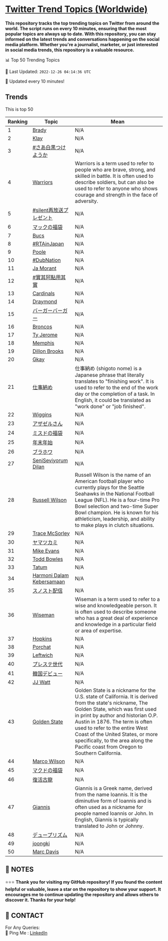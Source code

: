 [Twitter Trend Topics (Worldwide)](https://github.com/ErcinDedeoglu/Twitter-Trend-Topics)
==========

**This repository tracks the top trending topics on Twitter from around the world. 
The script runs on every 10 minutes, ensuring that the most popular topics are always up to date. 
With this repository, you can stay informed on the latest trends and conversations happening on the social media platform. 
Whether you're a journalist, marketer, or just interested in social media trends, this repository is a valuable resource.**


📊 Top 50 Trending Topics

📆 Last Updated: `2022-12-26 04:14:36 UTC`

🔧 Updated every 10 minutes!


## Trends

This is top 50

| Ranking | Topic | Mean |
| ------- | ------------ | ------------ |
| 1 | [Brady](http://twitter.com/search?q=Brady) | N/A |
| 2 | [Klay](http://twitter.com/search?q=Klay) | N/A |
| 3 | [#さあ白黒つけようか](http://twitter.com/search?q=%23%e3%81%95%e3%81%82%e7%99%bd%e9%bb%92%e3%81%a4%e3%81%91%e3%82%88%e3%81%86%e3%81%8b) | N/A |
| 4 | [Warriors](http://twitter.com/search?q=Warriors) | Warriors is a term used to refer to people who are brave, strong, and skilled in battle. It is often used to describe soldiers, but can also be used to refer to anyone who shows courage and strength in the face of adversity. |
| 5 | [#silent再放送プレゼント](http://twitter.com/search?q=%23silent%e5%86%8d%e6%94%be%e9%80%81%e3%83%97%e3%83%ac%e3%82%bc%e3%83%b3%e3%83%88) | N/A |
| 6 | [マックの福袋](http://twitter.com/search?q=%e3%83%9e%e3%83%83%e3%82%af%e3%81%ae%e7%a6%8f%e8%a2%8b) | N/A |
| 7 | [Bucs](http://twitter.com/search?q=Bucs) | N/A |
| 8 | [#RTAinJapan](http://twitter.com/search?q=%23RTAinJapan) | N/A |
| 9 | [Poole](http://twitter.com/search?q=Poole) | N/A |
| 10 | [#DubNation](http://twitter.com/search?q=%23DubNation) | N/A |
| 11 | [Ja Morant](http://twitter.com/search?q=Ja+Morant) | N/A |
| 12 | [#實其阿點用其實](http://twitter.com/search?q=%23%e5%af%a6%e5%85%b6%e9%98%bf%e9%bb%9e%e7%94%a8%e5%85%b6%e5%af%a6) | N/A |
| 13 | [Cardinals](http://twitter.com/search?q=Cardinals) | N/A |
| 14 | [Draymond](http://twitter.com/search?q=Draymond) | N/A |
| 15 | [バーガーバーガー](http://twitter.com/search?q=%e3%83%90%e3%83%bc%e3%82%ac%e3%83%bc%e3%83%90%e3%83%bc%e3%82%ac%e3%83%bc) | N/A |
| 16 | [Broncos](http://twitter.com/search?q=Broncos) | N/A |
| 17 | [Ty Jerome](http://twitter.com/search?q=Ty+Jerome) | N/A |
| 18 | [Memphis](http://twitter.com/search?q=Memphis) | N/A |
| 19 | [Dillon Brooks](http://twitter.com/search?q=Dillon+Brooks) | N/A |
| 20 | [Gkay](http://twitter.com/search?q=Gkay) | N/A |
| 21 | [仕事納め](http://twitter.com/search?q=%e4%bb%95%e4%ba%8b%e7%b4%8d%e3%82%81) | 仕事納め (shigoto nome) is a Japanese phrase that literally translates to "finishing work". It is used to refer to the end of the work day or the completion of a task. In English, it could be translated as "work done" or "job finished". |
| 22 | [Wiggins](http://twitter.com/search?q=Wiggins) | N/A |
| 23 | [アザゼルさん](http://twitter.com/search?q=%e3%82%a2%e3%82%b6%e3%82%bc%e3%83%ab%e3%81%95%e3%82%93) | N/A |
| 24 | [ミスドの福袋](http://twitter.com/search?q=%e3%83%9f%e3%82%b9%e3%83%89%e3%81%ae%e7%a6%8f%e8%a2%8b) | N/A |
| 25 | [年末年始](http://twitter.com/search?q=%e5%b9%b4%e6%9c%ab%e5%b9%b4%e5%a7%8b) | N/A |
| 26 | [ブラホワ](http://twitter.com/search?q=%e3%83%96%e3%83%a9%e3%83%9b%e3%83%af) | N/A |
| 27 | [SeniSeviyorum Dilan](http://twitter.com/search?q=SeniSeviyorum+Dilan) | N/A |
| 28 | [Russell Wilson](http://twitter.com/search?q=Russell+Wilson) | Russell Wilson is the name of an American football player who currently plays for the Seattle Seahawks in the National Football League (NFL). He is a four-time Pro Bowl selection and two-time Super Bowl champion. He is known for his athleticism, leadership, and ability to make plays in clutch situations. |
| 29 | [Trace McSorley](http://twitter.com/search?q=Trace+McSorley) | N/A |
| 30 | [ヤマツカミ](http://twitter.com/search?q=%e3%83%a4%e3%83%9e%e3%83%84%e3%82%ab%e3%83%9f) | N/A |
| 31 | [Mike Evans](http://twitter.com/search?q=Mike+Evans) | N/A |
| 32 | [Todd Bowles](http://twitter.com/search?q=Todd+Bowles) | N/A |
| 33 | [Tatum](http://twitter.com/search?q=Tatum) | N/A |
| 34 | [Harmoni Dalam Kebersamaan](http://twitter.com/search?q=Harmoni+Dalam+Kebersamaan) | N/A |
| 35 | [スノスト配信](http://twitter.com/search?q=%e3%82%b9%e3%83%8e%e3%82%b9%e3%83%88%e9%85%8d%e4%bf%a1) | N/A |
| 36 | [Wiseman](http://twitter.com/search?q=Wiseman) | Wiseman is a term used to refer to a wise and knowledgeable person. It is often used to describe someone who has a great deal of experience and knowledge in a particular field or area of expertise. |
| 37 | [Hopkins](http://twitter.com/search?q=Hopkins) | N/A |
| 38 | [Porchat](http://twitter.com/search?q=Porchat) | N/A |
| 39 | [Leftwich](http://twitter.com/search?q=Leftwich) | N/A |
| 40 | [プレステ世代](http://twitter.com/search?q=%e3%83%97%e3%83%ac%e3%82%b9%e3%83%86%e4%b8%96%e4%bb%a3) | N/A |
| 41 | [韓国デビュー](http://twitter.com/search?q=%e9%9f%93%e5%9b%bd%e3%83%87%e3%83%93%e3%83%a5%e3%83%bc) | N/A |
| 42 | [JJ Watt](http://twitter.com/search?q=JJ+Watt) | N/A |
| 43 | [Golden State](http://twitter.com/search?q=Golden+State) | Golden State is a nickname for the U.S. state of California. It is derived from the state's nickname, The Golden State, which was first used in print by author and historian O.P. Austin in 1876. The term is often used to refer to the entire West Coast of the United States, or more specifically, to the area along the Pacific coast from Oregon to Southern California. |
| 44 | [Marco Wilson](http://twitter.com/search?q=Marco+Wilson) | N/A |
| 45 | [マクドの福袋](http://twitter.com/search?q=%e3%83%9e%e3%82%af%e3%83%89%e3%81%ae%e7%a6%8f%e8%a2%8b) | N/A |
| 46 | [復活古龍](http://twitter.com/search?q=%e5%be%a9%e6%b4%bb%e5%8f%a4%e9%be%8d) | N/A |
| 47 | [Giannis](http://twitter.com/search?q=Giannis) | Giannis is a Greek name, derived from the name Ioannis. It is the diminutive form of Ioannis and is often used as a nickname for people named Ioannis or John. In English, Giannis is typically translated to John or Johnny. |
| 48 | [デュープリズム](http://twitter.com/search?q=%e3%83%87%e3%83%a5%e3%83%bc%e3%83%97%e3%83%aa%e3%82%ba%e3%83%a0) | N/A |
| 49 | [joongki](http://twitter.com/search?q=joongki) | N/A |
| 50 | [Marc Davis](http://twitter.com/search?q=Marc+Davis) | N/A |




## 📝 NOTES

⭐⭐⭐ **Thank you for visiting my GitHub repository! If you found the content helpful or valuable, leave a star on the repository to show your support. It encourages me to continue updating the repository and allows others to discover it. Thanks for your help!**

## 📨 CONTACT

 For Any Queries:  
            🏓 Ping Me : [LinkedIn](https://www.linkedin.com/in/ercindedeoglu/)